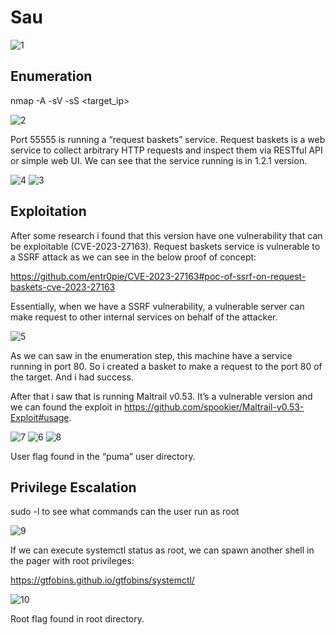 # Sau

![1](https://github.com/joaorelva/HackTheBox/assets/45034257/f93822ea-fabd-4300-a5f9-4ee8471aa457)

## Enumeration

nmap -A -sV -sS <target_ip>

![2](https://github.com/joaorelva/HackTheBox/assets/45034257/1ec31b16-7561-4a1b-8962-aa8d26444933)

Port 55555 is running a “request baskets” service. Request baskets is a web service to collect arbitrary HTTP requests and inspect them via RESTful API or simple web UI. We can see that the service running is in 1.2.1 version.

![4](https://github.com/joaorelva/HackTheBox/assets/45034257/b712821b-5781-4bc3-8d4f-f99e5a9b47ed)
![3](https://github.com/joaorelva/HackTheBox/assets/45034257/cefb8aa7-7494-462a-b174-8d3319a7f47f)

## Exploitation

After some research i found that this version have one vulnerability that can be exploitable (CVE-2023-27163). Request baskets service is vulnerable to a SSRF attack as we can see in the below proof of concept:

https://github.com/entr0pie/CVE-2023-27163#poc-of-ssrf-on-request-baskets-cve-2023-27163

Essentially, when we have a SSRF vulnerability, a vulnerable server can make request to other internal services on behalf of the attacker.

![5](https://github.com/joaorelva/HackTheBox/assets/45034257/cbd4cb1e-b210-4a79-8649-22512031da2d)

As we can saw in the enumeration step, this machine have a service running in port 80. So i created a basket to make a request to the port 80 of the target. And i had success.

After that i saw that is running Maltrail v0.53. It’s a vulnerable version and we can found the exploit in https://github.com/spookier/Maltrail-v0.53-Exploit#usage.

![7](https://github.com/joaorelva/HackTheBox/assets/45034257/dccd2070-a74b-471f-af5c-6f97a94275f4)
![6](https://github.com/joaorelva/HackTheBox/assets/45034257/4373a6f3-ce35-426d-ad6b-db1f14f49267)
![8](https://github.com/joaorelva/HackTheBox/assets/45034257/cadd6aab-81de-4381-b1a7-ff6186e87fa8)

User flag found in the “puma” user directory.

## Privilege Escalation

sudo -l to see what commands can the user run as root

![9](https://github.com/joaorelva/HackTheBox/assets/45034257/81a54b6f-a6d7-43ca-b773-46a8f1188d1c)

If we can execute systemctl status as root, we can spawn another shell in the pager with root privileges:

https://gtfobins.github.io/gtfobins/systemctl/

![10](https://github.com/joaorelva/HackTheBox/assets/45034257/b6fe1335-3049-44a9-b6bf-b75e266c2c15)

Root flag found in root directory.
